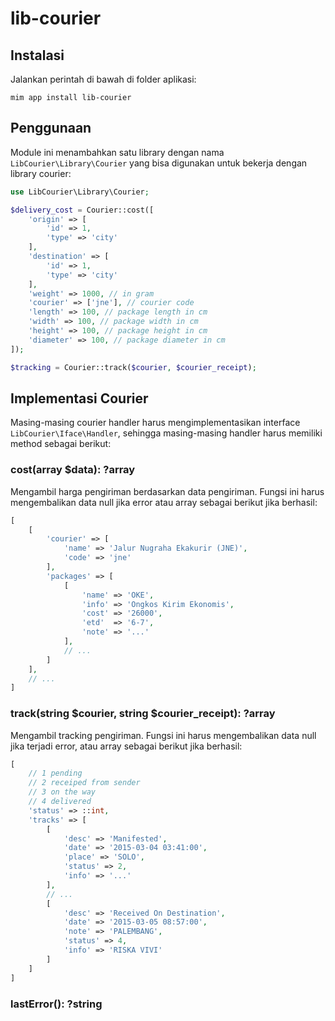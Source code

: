 # lib-courier

## Instalasi

Jalankan perintah di bawah di folder aplikasi:

```
mim app install lib-courier
```

## Penggunaan

Module ini menambahkan satu library dengan nama `LibCourier\Library\Courier` yang
bisa digunakan untuk bekerja dengan library courier:

```php
use LibCourier\Library\Courier;

$delivery_cost = Courier::cost([
    'origin' => [
        'id' => 1,
        'type' => 'city'
    ],
    'destination' => [
        'id' => 1,
        'type' => 'city'
    ],
    'weight' => 1000, // in gram
    'courier' => ['jne'], // courier code
    'length' => 100, // package length in cm
    'width' => 100, // package width in cm
    'height' => 100, // package height in cm
    'diameter' => 100, // package diameter in cm
]);

$tracking = Courier::track($courier, $courier_receipt);
```

## Implementasi Courier

Masing-masing courier handler harus mengimplementasikan interface `LibCourier\Iface\Handler`,
sehingga masing-masing handler harus memiliki method sebagai berikut:


### cost(array $data): ?array

Mengambil harga pengiriman berdasarkan data pengiriman. Fungsi ini harus mengembalikan
data null jika error atau array sebagai berikut jika berhasil:

```php
[
    [
        'courier' => [
            'name' => 'Jalur Nugraha Ekakurir (JNE)',
            'code' => 'jne'
        ],
        'packages' => [
            [
                'name' => 'OKE',
                'info' => 'Ongkos Kirim Ekonomis',
                'cost' => '26000',
                'etd'  => '6-7',
                'note' => '...'
            ],
            // ...
        ]
    ],
    // ...
]
```

### track(string $courier, string $courier_receipt): ?array

Mengambil tracking pengiriman. Fungsi ini harus mengembalikan data null jika
terjadi error, atau array sebagai berikut jika berhasil:

```php
[
    // 1 pending
    // 2 receiped from sender
    // 3 on the way
    // 4 delivered
    'status' => ::int,
    'tracks' => [
        [
            'desc' => 'Manifested',
            'date' => '2015-03-04 03:41:00',
            'place' => 'SOLO',
            'status' => 2,
            'info' => '...'
        ],
        // ...
        [
            'desc' => 'Received On Destination',
            'date' => '2015-03-05 08:57:00',
            'note' => 'PALEMBANG',
            'status' => 4,
            'info' => 'RISKA VIVI'
        ]
    ]
]
```

### lastError(): ?string

